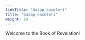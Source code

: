 ```yaml
---
linkTitle: "Gazap kaseleri"
title: "Gazap kaseleri"
weight: 14
---
```


Welcome to the Book of Revelation!

<!--more-->
